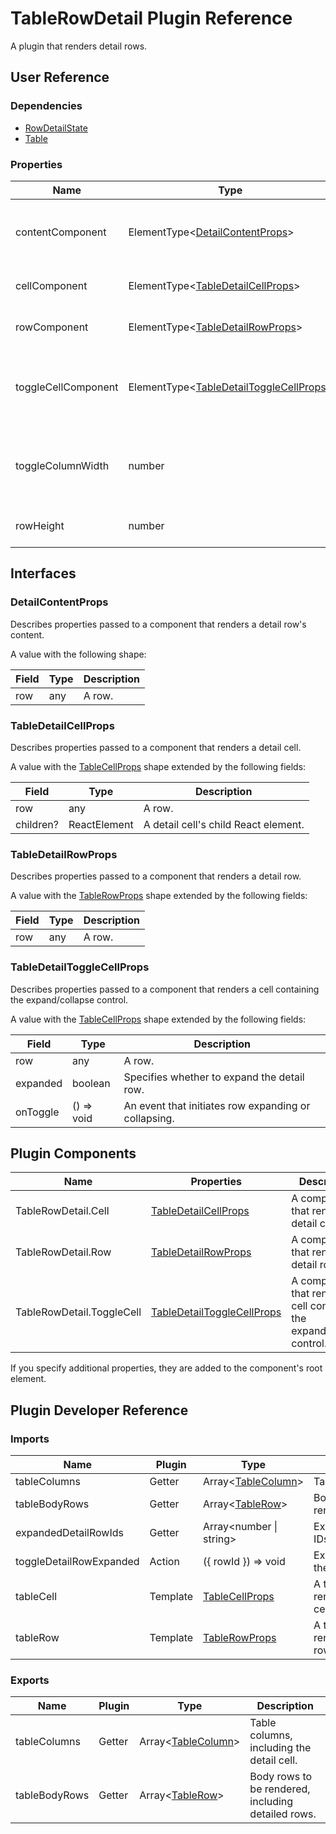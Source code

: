 # TableRowDetail Plugin Reference

A plugin that renders detail rows.

## User Reference

### Dependencies

- [RowDetailState](row-detail-state.md)
- [Table](table.md)

### Properties

Name | Type | Default | Description
-----|------|---------|------------
contentComponent | ElementType&lt;[DetailContentProps](#detailcontentprops)&gt; | | A component that renders the detail row's content within the detail cell.
cellComponent | ElementType&lt;[TableDetailCellProps](#tabledetailcellprops)&gt; | | A component that renders a detail cell.
rowComponent | ElementType&lt;[TableDetailRowProps](#tabledetailrowprops)&gt; | | A component that renders a detail row.
toggleCellComponent | ElementType&lt;[TableDetailToggleCellProps](#tabledetailtogglecellprops)&gt; | | A component that renders a cell containing the expand/collapse control.
toggleColumnWidth | number | | Specifies the width of the column containing expand/collapse controls.
rowHeight | number | | Specifies the detail row height.

## Interfaces

### DetailContentProps

Describes properties passed to a component that renders a detail row's content.

A value with the following shape:

Field | Type | Description
------|------|------------
row | any | A row.

### TableDetailCellProps

Describes properties passed to a component that renders a detail cell.

A value with the [TableCellProps](table.md#tablecellprops) shape extended by the following fields:

Field | Type | Description
------|------|------------
row | any | A row.
children? | ReactElement | A detail cell's child React element.

### TableDetailRowProps

Describes properties passed to a component that renders a detail row.

A value with the [TableRowProps](table.md#tablerowprops) shape extended by the following fields:

Field | Type | Description
------|------|------------
row | any | A row.

### TableDetailToggleCellProps

Describes properties passed to a component that renders a cell containing the expand/collapse control.

A value with the [TableCellProps](table.md#tablecellprops) shape extended by the following fields:

Field | Type | Description
------|------|------------
row | any | A row.
expanded | boolean | Specifies whether to expand the detail row.
onToggle | () => void | An event that initiates row expanding or collapsing.

## Plugin Components

Name | Properties | Description
-----|------------|------------
TableRowDetail.Cell | [TableDetailCellProps](#tabledetailcellprops) | A component that renders a detail cell.
TableRowDetail.Row | [TableDetailRowProps](#tabledetailrowprops) | A component that renders a detail row.
TableRowDetail.ToggleCell | [TableDetailToggleCellProps](#tabledetailtogglecellprops) | A component that renders a cell containing the expand/collaps control.

If you specify additional properties, they are added to the component's root element.

## Plugin Developer Reference

### Imports

Name | Plugin | Type | Description
-----|--------|------|------------
tableColumns | Getter | Array&lt;[TableColumn](table.md#tablecolumn)&gt; | Table columns.
tableBodyRows | Getter | Array&lt;[TableRow](table.md#tablerow)&gt; | Body rows to be rendered.
expandedDetailRowIds | Getter | Array&lt;number &#124; string&gt; | Expanded rows IDs.
toggleDetailRowExpanded | Action | ({ rowId }) => void | Expands/collapses the specified row.
tableCell | Template | [TableCellProps](table.md#tablecellprops) | A template that renders a table cell.
tableRow | Template | [TableRowProps](table.md#tablerowprops) | A template that renders a table row.

### Exports

Name | Plugin | Type | Description
-----|--------|------|------------
tableColumns | Getter | Array&lt;[TableColumn](table.md#tablecolumn)&gt; | Table columns, including the detail cell.
tableBodyRows | Getter | Array&lt;[TableRow](table.md#tablerow)&gt; | Body rows to be rendered, including detailed rows.
